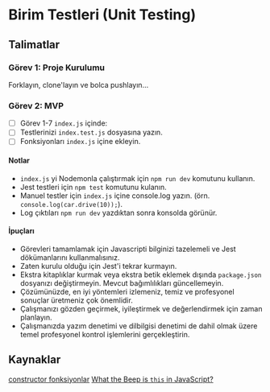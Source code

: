 # Birim Testleri (Unit Testing)

## Talimatlar

### Görev 1: Proje Kurulumu

Forklayın, clone'layın ve bolca pushlayın...

### Görev 2: MVP

- [ ] Görev 1-7 `index.js` içinde:
- [ ] Testlerinizi `index.test.js` dosyasına yazın.
- [ ] Fonksiyonları `index.js` içine ekleyin.

#### Notlar

- `index.js` yi Nodemonla çalıştırmak için `npm run dev` komutunu kullanın.
- Jest testleri için `npm test` komutunu kulanın.
- Manuel testler için `index.js` içine console.log yazın. (örn. `console.log(car.drive(10));`).
- Log çıktıları `npm run dev` yazdıktan sonra konsolda görünür.

#### İpuçları

- Görevleri tamamlamak için Javascripti bilginizi tazelemeli ve Jest dökümanlarını kullanmalısınız.
- Zaten kurulu olduğu için Jest'i tekrar kurmayın.
- Ekstra kitaplıklar kurmak veya ekstra betik eklemek dışında `package.json` dosyanızı değiştirmeyin. Mevcut bağımlılıkları güncellemeyin.
- Çözümünüzde, en iyi yöntemleri izlemeniz, temiz ve profesyonel sonuçlar üretmeniz çok önemlidir.
- Çalışmanızı gözden geçirmek, iyileştirmek ve değerlendirmek için zaman planlayın.
- Çalışmanızda yazım denetimi ve dilbilgisi denetimi de dahil olmak üzere temel profesyonel kontrol işlemlerini gerçekleştirin.


## Kaynaklar

[constructor fonksiyonlar](https://tr.javascript.info/constructor-new)
[What the Beep is `this` in JavaScript?](https://dev.to/brityhemming/what-the-beep-is-this-in-javascript-483o)
